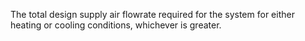 ﻿The total design supply air flowrate required for the system for either heating or cooling conditions, whichever is greater.
